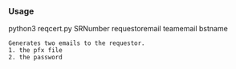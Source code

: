 ### Usage
python3 reqcert.py SRNumber requestoremail teamemail bstname

```
Generates two emails to the requestor.
1. the pfx file
2. the password
```
